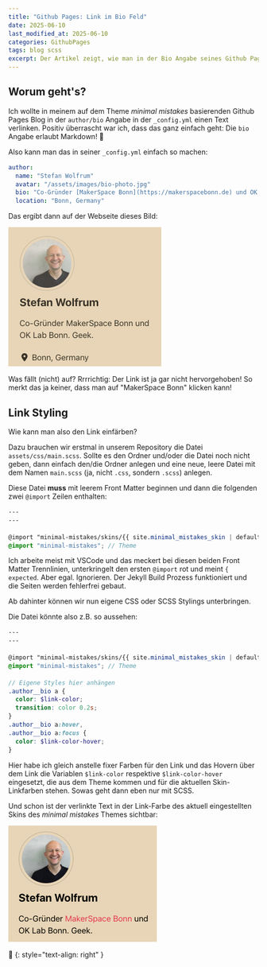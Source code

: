 ```yaml
---
title: "Github Pages: Link im Bio Feld"
date: 2025-06-10
last_modified_at: 2025-06-10
categories: GithubPages
tags: blog scss
excerpt: Der Artikel zeigt, wie man in der Bio Angabe seines Github Pages Blogs einen Link unterbringen und stylen kann.
---
```

## Worum geht's?
Ich wollte in meinem auf dem Theme _minimal mistakes_ basierenden Github Pages Blog in der `author/bio` Angabe in der `_config.yml` einen Text verlinken. Positiv überrascht war ich, dass das ganz einfach geht: Die `bio` Angabe erlaubt Markdown! 🎉

Also kann man das in seiner `_config.yml` einfach so machen:

```yaml
author:
  name: "Stefan Wolfrum"
  avatar: "/assets/images/bio-photo.jpg"
  bio: "Co-Gründer [MakerSpace Bonn](https://makerspacebonn.de) und OK Lab Bonn. Geek."
  location: "Bonn, Germany"
```

Das ergibt dann auf der Webseite dieses Bild:

![Link farblos](/assets/images/SCR-20250610-jhss.png)

Was fällt (nicht) auf? Rrrrichtig: Der Link ist ja gar nicht hervorgehoben! So merkt das ja keiner, dass man auf "MakerSpace Bonn" klicken kann!

## Link Styling
Wie kann man also den Link einfärben?

Dazu brauchen wir erstmal in unserem Repository die Datei `assets/css/main.scss`. Sollte es den Ordner und/oder die Datei noch nicht geben, dann einfach den/die Ordner anlegen und eine neue, leere Datei mit dem Namen `main.scss` (ja, nicht `.css`, sondern `.scss`) anlegen.

Diese Datei **muss** mit leerem Front Matter beginnen und dann die folgenden zwei `@import` Zeilen enthalten:

```scss
---
---

@import "minimal-mistakes/skins/{{ site.minimal_mistakes_skin | default: 'default' }}"; // Skin
@import "minimal-mistakes"; // Theme
```

Ich arbeite meist mit VSCode und das meckert bei diesen beiden Front Matter Trennlinien, unterkringelt den ersten `@import` rot und meint `{ expected`. Aber egal. Ignorieren. Der Jekyll Build Prozess funktioniert und die Seiten werden fehlerfrei gebaut.

Ab dahinter können wir nun eigene CSS oder SCSS Stylings unterbringen.

Die Datei könnte also z.B. so aussehen:

```scss
---
---

@import "minimal-mistakes/skins/{{ site.minimal_mistakes_skin | default: 'default' }}"; // Skin
@import "minimal-mistakes"; // Theme

// Eigene Styles hier anhängen
.author__bio a {
  color: $link-color;
  transition: color 0.2s;
}
.author__bio a:hover,
.author__bio a:focus {
  color: $link-color-hover;
}
```

Hier habe ich gleich anstelle fixer Farben für den Link und das Hovern über dem Link die Variablen `$link-color` respektive `$link-color-hover` eingesetzt, die aus dem Theme kommen und für die aktuellen Skin-Linkfarben stehen. Sowas geht dann eben nur mit SCSS.

Und schon ist der verlinkte Text in der Link-Farbe des aktuell eingestellten Skins des _minimal mistakes_ Themes sichtbar:

![Link korrekt](/assets/images/SCR-20250610-jqtc.png)

🔲
{: style="text-align: right" }